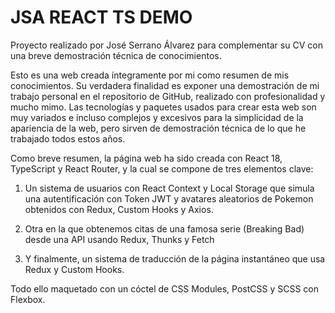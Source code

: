 # JSA REACT TS DEMO

Proyecto realizado por José Serrano Álvarez para complementar su CV con una breve demostración técnica de conocimientos.

Esto es una web creada íntegramente por mi como resumen de mis conocimientos. Su verdadera finalidad es exponer una demostración de mi trabajo personal en el repositorio de GitHub, realizado con profesionalidad y mucho mimo. Las tecnologías y paquetes usados para crear esta web son muy variados e incluso complejos y excesivos para la simplicidad de la apariencia de la web, pero sirven de demostración técnica de lo que he trabajado todos estos años.

Como breve resumen, la página web ha sido creada con React 18, TypeScript y React Router, y la cual se compone de tres elementos clave: 

1. Un sistema de usuarios con React Context y Local Storage que simula una autentificación con Token JWT y avatares aleatorios de Pokemon obtenidos con Redux, Custom Hooks y Axios.

2. Otra en la que obtenemos citas de una famosa serie (Breaking Bad) desde una API usando Redux, Thunks y Fetch

3. Y finalmente, un sistema de traducción de la página instantáneo que usa Redux y Custom Hooks. 

Todo ello maquetado con un cóctel de CSS Modules, PostCSS y SCSS con Flexbox.